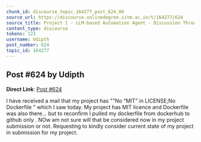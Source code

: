 ```yaml
---
chunk_id: discourse_topic_164277_post_624_00
source_url: https://discourse.onlinedegree.iitm.ac.in/t/164277/624
source_title: Project 1 - LLM-based Automation Agent - Discussion Thread [TDS Jan 2025]
content_type: discourse
tokens: 123
username: Udipth
post_number: 624
topic_id: 164277
---
```


## Post #624 by Udipth

**Direct Link**: [Post #624](https://discourse.onlinedegree.iitm.ac.in/t/164277/624)

I have received a mail that my project has ""No “MIT” in LICENSE;No Dockerfile " which I saw today. My project has MIT licence and Dockerfile was also there… but to reconfirm I pulled my dockerfile from dockerhub to github only . NOw am not sure will that be considered now in my project submission or not. Requesting to kindly consider current state of my project in submission for my project.
